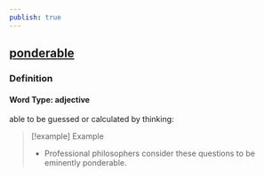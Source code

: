```yaml
---
publish: true
---
```


## [ponderable](https://dictionary.cambridge.org/dictionary/english/ponderable)

### Definition
#### Word Type: adjective
able to be guessed or calculated by thinking:

>[!example] Example
> - Professional philosophers consider these questions to be eminently ponderable.

